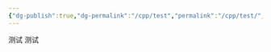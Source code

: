 ```yaml
---
{"dg-publish":true,"dg-permalink":"/cpp/test","permalink":"/cpp/test/","dgPassFrontmatter":true,"noteIcon":"","created":"2024-12-28T15:42:25.447+08:00","updated":"2025-01-02T23:14:30.192+08:00"}
---
```




测试 测试
